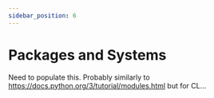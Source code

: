 ```yaml
---
sidebar_position: 6
---
```


# Packages and Systems

Need to populate this. Probably similarly to https://docs.python.org/3/tutorial/modules.html but for CL...
